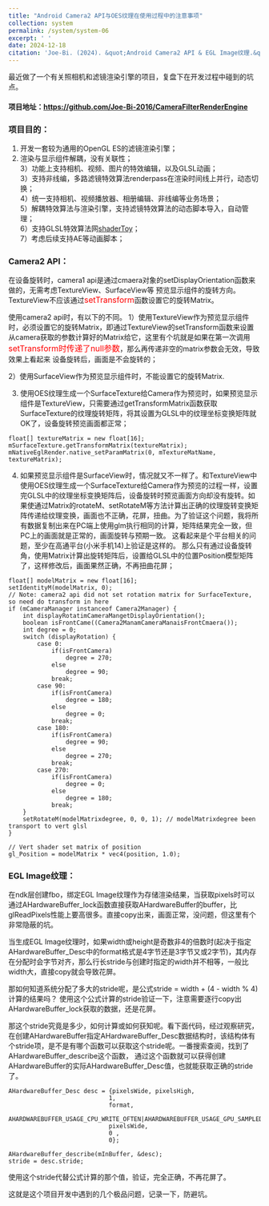 ```yaml
---
title: "Android Camera2 API与OES纹理在使用过程中的注意事项"
collection: system
permalink: /system/system-06
excerpt: ' '
date: 2024-12-18
citation: 'Joe-Bi. (2024). &quot;Android Camera2 API & EGL Image纹理.&quot; <i>GitHub Joe-Bi of Bugs</i>'
---
```



最近做了一个有关照相机和滤镜渲染引擎的项目，复盘下在开发过程中碰到的坑点。

#### 项目地址：<https://github.com/Joe-Bi-2016/CameraFilterRenderEngine>

### 项目目的：
1) 开发一套较为通用的OpenGL ES的滤镜渲染引擎；<br />
2) 渲染与显示组件解耦，没有关联性；<br />
3）功能上支持相机、视频、图片的特效编辑，以及GLSL动画；<br />
3）支持非线编，多路滤镜特效算法renderpass在渲染时间线上并行，动态切换；<br />
4）统一支持相机、视频播放器、相册编辑、非线编等业务场景；<br />
5）解耦特效算法与渲染引擎，支持滤镜特效算法的动态脚本导入，自动管理；<br />
6）支持GLSL特效算法网[shaderToy](https://www.shadertoy.com/)；<br />
7）考虑后续支持AE等动画脚本；<br />

### Camera2 API：
在设备旋转时，camera1 api是通过cmaera对象的setDisplayOrientation函数来做的，无需考虑TextureView、SurfaceView等
预览显示组件的旋转方向。TextureView不应该通过<font color=red size=3>setTransform</font>函数设置它的旋转Matrix。

使用camera2 api时，有以下的不同。
1）使用TextureView作为预览显示组件时，必须设置它的旋转Matrix，即通过TextureView的setTransform函数来设置从camera获取的参数计算好的Matrix给它，这里有个坑就是如果在第一次调用<font color=red size=3>setTransform时传递了null参数</font>，那么再传递非空的matrix参数会无效，导致效果上看起来
设备旋转后，画面是不会旋转的；

2）使用SurfaceView作为预览显示组件时，不能设置它的旋转Matrix.

3) 使用OES纹理生成一个SurfaceTexture给Camera作为预览时，如果预览显示组件是TextureView，只需要通过getTransformMatrix函数获取SurfaceTexture的纹理旋转矩阵，将其设置为GLSL中的纹理坐标变换矩阵就OK了，设备旋转预览画面都正常；
```
float[] textureMatrix = new float[16];
mSurfaceTexture.getTransformMatrix(textureMatrix);
mNativeEglRender.native_setParamMatrix(0, mTextureMatName, textureMatrix);
```
4) 如果预览显示组件是SurfaceView时，情况就又不一样了。和TextureView中使用OES纹理生成一个SurfaceTexture给Camera作为预览的过程一样，设置完GLSL中的纹理坐标变换矩阵后，设备旋转时预览画面方向却没有旋转。如果使通过Matrix的rotateM、setRotateM等方法计算出正确的纹理旋转变换矩阵传递给纹理变换，画面也不正确，花屏，扭曲。为了验证这个问题，我将所有数据复制出来在PC端上使用glm执行相同的计算，矩阵结果完全一致，但PC上的画面就是正常的，画面旋转与预期一致。
这看起来是个平台相关的问题，至少在高通平台(小米手机14)上验证是这样的。
那么只有通过设备旋转角，使用Matrix计算出旋转矩阵后，设置给GLSL中的位置Position模型矩阵了，这样修改后，画面果然正确，不再扭曲花屏；
```
float[] modelMatrix = new float[16];
setIdentityM(modelMatrix, 0);
// Note: camera2 api did not set rotation matrix for SurfaceTexture, so need do transform in here
if (mCameraManager instanceof Camera2Manager) {
    int displayRotatimCameraMangetDisplayOrientation();
    boolean isFrontCame((Camera2ManamCameraManaisFrontCmaera());
    int degree = 0;
    switch (displayRotation) {
        case 0:
            if(isFrontCamera)
                degree = 270;
            else
                degree = 90;
            break;
        case 90:
            if(isFrontCamera)
                degree = 180;
            else
                degree = 0;
            break;
        case 180:
            if(isFrontCamera)
                degree = 90;
            else
                degree = 270;
            break;
        case 270:
            if(isFrontCamera)
                degree = 0;
            else
                degree = 180;
            break;
    }
    setRotateM(modelMatrixdegree, 0, 0, 1); // modelMatrixdegree been transport to vert glsl
}

// Vert shader set matrix of position
gl_Position = modelMatrix * vec4(position, 1.0);

```

### EGL Image纹理：

在ndk层创建fbo，绑定EGL Image纹理作为存储渲染结果，当获取pixels时可以通过AHardwareBuffer_lock函数直接获取AHardwareBuffer的buffer，比glReadPixels性能上要高很多。直接copy出来，画面正常，没问题，但这里有个非常隐蔽的坑。

当生成EGL Image纹理时，如果width或height是奇数非4的倍数时(起决于指定AHardwareBuffer_Desc中的format格式是4字节还是3字节又或2字节)，其内存在分配时会字节对齐，那么行长stride与创建时指定的width并不相等，一般比width大，直接copy就会导致花屏。

那如何知道系统分配了多大的stride呢，是公式stride = width + (4 - width % 4)计算的结果吗？
使用这个公式计算的stride验证一下，注意需要逐行copy出AHardwareBuffer_lock获取的数据，还是花屏。

那这个stride究竟是多少，如何计算或如何获知呢。看下面代码，经过观察研究，在创建AHardwareBuffer指定AHardwareBuffer_Desc数据结构时，该结构体有个stride项，是不是有哪个函数可以获取这个stride呢。一番搜索查阅，找到了AHardwareBuffer_describe这个函数，
通过这个函数就可以获得创建AHardwareBuffer的实际AHardwareBuffer_Desc值，也就能获取正确的stride了。
```
AHardwareBuffer_Desc desc = {pixelsWide, pixelsHigh,
                            1,
                            format,
                            AHARDWAREBUFFER_USAGE_CPU_WRITE_OFTEN|AHARDWAREBUFFER_USAGE_GPU_SAMPLED_IMAGE,
                            pixelsWide,
                            0 ,
                            0};
							
AHardwareBuffer_describe(mInBuffer, &desc);
stride = desc.stride;
```

使用这个stride代替公式计算的那个值，验证，完全正确，不再花屏了。

这就是这个项目开发中遇到的几个极品问题，记录一下，防避坑。

